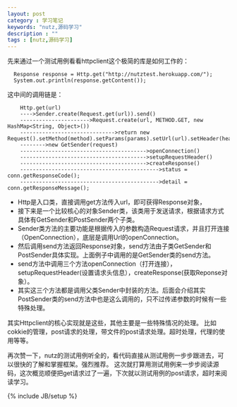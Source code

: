 ```yaml
---
layout: post
category : 学习笔记 
keywords: "nutz,源码学习"
description : ""
tags : [nutz,源码学习]
---
```

 
先来通过一个测试用例看看httpclient这个极简的库是如何工作的：

      Response response = Http.get("http://nutztest.herokuapp.com/");          
      System.out.println(response.getContent());
  
这中间的调用链是：

        Http.get(url)
        ---->Sender.create(Request.get(url)).send()
        ---------------------->Request.create(url, METHOD.GET, new HashMap<String, Object>())
        ------------------------------>return new Request().setMethod(method).setParams(params).setUrl(url).setHeader(header);
        -------->new GetSender(request)
        ---------------------------------------->openConnection()
        ---------------------------------------->setupRequestHeader()
        ---------------------------------------->createResponse()
        -------------------------------------------->status = conn.getResponseCode();
        -------------------------------------------->detail = conn.getResponseMessage();
 
- Http是入口类，直接调用get方法传入url，即可获得Response对象，
- 接下来是一个比较核心的对象Sender类，该类用于发送请求，根据请求方式具体有GetSender和PostSender两个子类。
- Sender类方法的主要功能是根据传入的参数构造Request请求，并且打开连接（OpenConnection），底层是调用Url的openConnection。
- 然后调用send方法返回Response对象，send方法由子类GetSender和PostSender具体实现。上面例子中调用的是GetSender类的send方法。
- send方法中调用三个方法openConnection（打开连接），setupRequestHeader(设置请求头信息），createResponse(获取Reponse对象）。
- 其实这三个方法都是调用父类Sender中封装的方法。后面会介绍其实PostSender类的send方法中也是这么调用的，只不过传递参数的时候有一些特殊处理。

其实Httpclient的核心实现就是这些，其他主要是一些特殊情况的处理。
比如cokkie的管理，post请求的处理，带文件的post请求处理。超时处理，代理的使用等等。

再次赞一下，nutz的测试用例听全的，看代码直接从测试用例一步步跟进去，可以很快的了解和掌握框架。强烈推荐。
这次就打算用测试用例来一步步阅读源码，这次概览顺便把get请求过了一遍，下次就以测试用例的post请求，超时来阅读学习。
<!--break-->

{% include JB/setup %}
